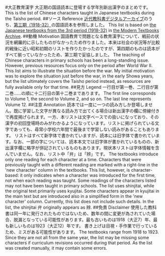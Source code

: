 #大正教育漢字
大正期の国語読本に登場する学年別新出漢字のまとめです。 
This is the list of Chinese characters taught in Japanese textbooks during the Taisho period.
##ソース Reference
[近代教科書デジタルアーカイブ](https://nieropac.nier.go.jp/lib/database/KINDAI/advanced/?lang=0)のうち、[第三期（1918-32）](https://nieropac.nier.go.jp/lib/database/KINDAI/search/advanced/?lang=0&mode=1&opkey=R173106652796695&list_sort=3&disp_cnt=20&facet_item=category&facet_val1=130800300&facet_val2=md1030&con_kywd=&codeno=&fc_val=&req=facet)の国語読本を参照しました。
This list is based on [the Japanese textbooks from the 3rd period (1918-32)](https://nieropac.nier.go.jp/lib/database/KINDAI/search/advanced/?lang=0&mode=1&opkey=R173106652796695&list_sort=3&disp_cnt=20&facet_item=category&facet_val1=130800300&facet_val2=md1030&con_kywd=&codeno=&fc_val=&req=facet) in [the Modern Textbooks Archive](https://nieropac.nier.go.jp/lib/database/KINDAI/advanced/?lang=0).
##動機 Motivation
国語教育で問題となる教育漢字について、戦前の状況を網羅的に示したものがなかったため作りました。本来は社会の状況等が比較的戦後に近い昭和初期のリストを作りたかったのですが、第四期のものは読本がすべて揃っていなかったため、第三期で妥協しました。
The teaching of Chinese characters in primary schools has been a long-standing issue. However, previous resources focus only on the period after World War II. This list aims to illustrate the situation before the war. My initial motivation was to explore the situation just before the war, in the early Showa years, but the list ultimately covers the Taisho period instead, as resources are fully available only for that time.
##見方 Legend
一行目が第一巻、二行目が第二巻……の順に十二行目の第十二巻まであります。
The first line corresponds to Volume 1, the second to Volume 2, and so on. The last line represents Volume 12.
##注意 Annotation
読本では一度に一つの読み方しか登場しません。既に学習した文字が異なる読み方で出てくる場合は新出漢字の欄に傍線付きで再度掲げられます。一方、本リストは文字ベースでの扱いになっており、その漢字の初回登場時のみがわかるようになっています。リストに掲げられている文字であっても、尋常小学校六年間で最後まで学習しない読みがあることもあります。
リストはすべて新字体で書かれていますが、読本には旧字体で書かれています。なお、一部の字については、読本本文では旧字体が書かれているものの、新出漢字欄に略字が併記されているものもあります。現状本リストは字体情報を含んでいません。なお、リスト中「弁」は「辨」です。
The textbooks introduce only one reading for each character at a time. Characters that were previously taught with a different reading are marked with a right-line in the 'new character' column in the textbooks. This list, however, is character-based: it only indicates when a character was introduced for the first time, not when each reading was taught. Some readings of the characters listed may not have been taught in primary schools.
The list uses shinjitai, while the original text primarily uses kyujitai. Some characters appear in kyujitai in the main text but are introduced also in a simplified form in the 'new character' column. Currently, this list does not include such details. In the list, the shinjitai 弁 originally appears as 辨.
##免責 Disclaimer
使用した教科書は同一年に発行されたものではないため、数年の間に変更が為されていた場合、脱漏となっている可能性があります。最も古いものは1918（大正7）年、最も新しいものは1923（大正12）年です。
書き上げは目視・手作業で行っているため、ミスがある可能性があります。
The textbooks range from 1918 to 1923. Since they are not all from the same year, the list may be missing some characters if curriculum revisions occurred during that period.
As the list was created manually, it may contain some errors.